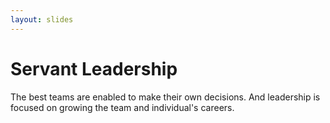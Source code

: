 ```yaml
---
layout: slides
---
```


# Servant Leadership

The best teams are enabled to make their own decisions. And leadership is focused on growing the team and individual's careers.
